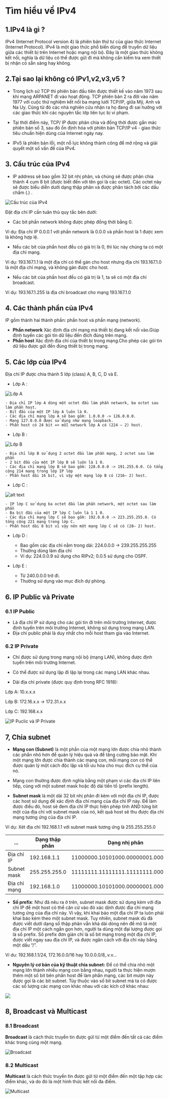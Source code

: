 # Tìm hiểu về IPv4 

## 1.IPv4 là gì ?

IPv4 (Internet Protocol version 4) là phiên bản thứ tư của giao thức Internet (Internet Protocol). IPv4 là một giao thức phổ biến dùng để truyền dữ liệu giữa các thiết bị trên Internet hoặc mạng nội bộ. Đây là một giao thức không kết nối, nghĩa là dữ liệu có thể được gửi đi mà không cần kiểm tra xem thiết bị nhận có sẵn sàng hay không.

## 2.Tại sao lại không có IPv1,v2,v3,v5 ?

 - Trong lịch sử TCP thì phiên bản đầu tiên được thiết kế vào năm 1973 sau khi mạng ARPANET đi vào hoạt động. TCP phiên bản 2 ra đời vào năm 1977 với cuộc thử nghiệm kết nối ba mạng lưới TCP/IP, giữa Mỹ, Anh và Na Uy. Cũng từ đó các nhà nghiên cứu nhận ra họ đang đi sai hướng với các giao thức khi các nguyên tắc lớp liên tục bị vi phạm.

 - Tại thời điểm này, TCP/ IP được phân chia và đồng thời được gắn mác phiên bản số 3, sau đó ổn định hóa với phiên bản TCP/IP v4 - giao thức tiêu chuẩn hiện dùng của Internet ngày nay.

 - IPv5 là phiên bản lỗi, một nỗ lực không thành công để mở rộng và giải quyết một số vấn đề của IPv4.

## 3. Cấu trúc của IPv4 

- IP address sẽ bao gồm 32 bit nhị phân, và chúng sẽ được phân chia thành 4 cụm 8 bit (được biết đến với tên gọi là các octet). Các octet này sẽ được biểu diễn dưới dạng thập phân và được phân tách bởi các dấu chấm (.) .

 ![Cấu trúc của IPv4 ](<../images/cấu trúc IPv4.png>)

Đặt địa chỉ IP cần tuân thủ quy tắc bên dưới:

- Các bit phần network không được phép đồng thời bằng 0.

Ví dụ: Địa chỉ IP 0.0.0.1 với phần network là 0.0.0 và phần host là 1 được xem là không hợp lệ.

- Nếu các bit của phần host đều có giá trị là 0, thì lúc này chúng ta có một địa chỉ mạng.

Ví dụ: 193.167.1.1 là một địa chỉ có thể gán cho host nhưng địa chỉ 193.167.1.0 là một địa chỉ mạng, và không gán được cho host.

- Nếu các bit của phần host đều có giá trị là 1, ta sẽ có một địa chỉ broadcast.

Ví dụ: 193.167.1.255 là địa chỉ broadcast cho mạng 193.167.1.0

## 4. Các thành phần của IPv4

IP gồm thành hai thành phần: phần host và phần mạng (network).

- **Phần network** Xác định địa chỉ mạng mà thiết bị đang kết nối vào.Giúp định tuyến các gói tin dữ liệu đến đích đúng trên mạng.
- **Phần host** Xác định địa chỉ của thiết bị trong mạng.Cho phép các gói tin dữ liệu được gửi đến đúng thiết bị trong mạng.

## 5. Các lớp của IPv4

Địa chỉ IP được chia thành 5 lớp (class) A, B, C, D và E. 

- Lớp A : 

![Lớp A](<../images/Lớp A.png>)

    - Địa chỉ IP lớp A dùng một octet đầu làm phần network, ba octet sau làm phần host.
    - Bit đầu của một IP lớp A luôn là 0.
    - Các địa chỉ mạng lớp A sẽ bao gồm: 1.0.0.0 -> 126.0.0.0.
    - Mạng 127.0.0.0 được sử dụng như mạng loopback.
    - Phần host có 24 bit => mỗi network lớp A có (224 – 2) host.

- Lớp B :

![Lớp B](<../images/Lớp B.png>)

    - Địa chỉ lớp B sử dụng 2 octet đầu làm phần mạng, 2 octet sau làm phần
    - 2 bit đầu của một IP lớp B sẽ luôn là 1 0.
    - Các địa chỉ mạng lớp B sẽ bao gồm: 128.0.0.0 -> 191.255.0.0. Có tổng cộng 214 mạng trong lớp IP lớp
    - Phần host dài 16 bit, vì vậy một mạng lớp B có (216– 2) host.

- Lớp C : 

![alt text](<../images/Lớp C.png>)

    - IP lớp C sử dụng ba octet đầu làm phần network, một octet sau làm phần
    - Ba bit đầu của một IP lớp C luôn là 1 1 0.
    - Các địa chỉ mạng lớp C sẽ bao gồm: 192.0.0.0 -> 223.255.255.0. Có tổng cộng 221 mạng trong lớp C.
    - Phần host dài 8 bit vì vậy nên một mạng lớp C sẽ có (28– 2) host.

- Lớp D : 
    - Bao gồm các địa chỉ nằm trong dải: 224.0.0.0 -> 239.255.255.255
    - Thường dùng làm địa chỉ
    - Ví dụ: 224.0.0.9 sử dụng cho RIPv2; 0.0.5 sử dụng cho OSPF.

- Lớp E :
    - Từ 240.0.0.0 trở đi.
    - Thường sử dụng vào mục đích dự phòng.

## 6. IP Public và Private

### 6.1 IP Public 
- Là địa chỉ IP sử dụng cho các gói tin đi trên môi trường Internet, được định tuyến trên môi trường Internet, không sử dụng trong mạng LAN.
- Địa chỉ public phải là duy nhất cho mỗi host tham gia vào Internet. 

### 6.2 IP Private 
- Chỉ được sử dụng trong mạng nội bộ (mạng LAN), không được định tuyến trên môi trường Internet.
- Có thể được sử dụng lặp đi lặp lại
trong các mạng LAN khác nhau. 

- Dải địa chỉ private (được quy định trong RFC 1918):

 Lớp A: 10.x.x.x

 Lớp B: 172.16.x.x -> 172.31.x.x

 Lớp C: 192.168.x.x 

![IP Puclic và IP Private](<../images/so sanh IP Private và IP Puclic.png>)

## 7, Chia subnet 
- **Mạng con (Subnet)** là một phần của một mạng lớn được chia nhỏ thành các phần nhỏ hơn để quản lý hiệu quả và để tăng cường bảo mật. Khi một mạng lớn được chia thành các mạng con, mỗi mạng con có thể được quản lý một cách độc lập và tối ưu hóa cho mục đích cụ thể của nó.
- Mạng con thường được định nghĩa bằng một phạm vi các địa chỉ IP liên tiếp, cùng với một subnet mask hoặc độ dài tiền tố (prefix length).

- **Subnet mask** là một dải 32 bit nhị phân đi kèm với một địa chỉ IP, được các host sử dụng để xác định địa chỉ mạng của địa chỉ IP này. Để làm được điều đó, host sẽ đem địa chỉ IP thực hiện phép tính AND từng bit một của địa chỉ với subnet mask của nó, kết quả host sẽ thu được địa chỉ mạng tương ứng của địa chỉ IP. 

Ví dụ: Xét địa chỉ 192.168.1.1 với subnet mask tương ứng là 255.255.255.0 

|...| Dạng thập phân | Dạng nhị phân |
|---|---|---|
| Địa chỉ IP | 192.168.1.1 |11000000.10101000.00000001.00000001|
|Subnet mask |255.255.255.0 |11111111.11111111.11111111.00000000|
|Địa chỉ mạng |192.168.1.0 |11000000.10101000.00000001.00000000|

- **Số prefix**: Như đã nêu ra ở trên, subnet mask được sử dụng kèm với địa chỉ IP để một host có thể căn cứ vào đó xác dịnh được địa chỉ mạng tương ứng của địa chỉ này. Vì vậy, khi khai báo một địa chỉ IP ta luôn phải khai báo kèm theo một subnet mask. Tuy nhiên, subnet mask dù đã được viết dưới dạng số thập phân vẫn khá dài dòng nên để mô tả một địa chỉ IP một cách ngắn gọn hơn, người ta dùng một đại lượng được gọi là số prefix. Số prefix đơn giản chỉ là số bit mạng trong một địa chỉ IP, được viết ngay sau địa chỉ IP, và được ngăn cách với địa chỉ này bằng một dấu “/”.

Ví du: 192.168.1.1/24, 172.16.0.0/16 hay 10.0.0.0/8,.v.v… 

- **Nguyên lý cơ bản của kỹ thuật chia subnet:** Để có thể chia nhỏ một mạng lớn thành nhiều mạng con bằng nhau, người ta thực hiện mượn thêm một số bit
bên phần host để làm phần mạng, các bit mượn này được gọi là các bit subnet. Tùy thuộc vào số bit subnet mà ta có được các số lượng các mạng con khác nhau với các kích cỡ khác nhau:

![](<../images/Chia Subnet.png>)
## 8, Broadcast và Multicast 

### 8.1 Broadcast 
**Broadcast** là cách thức truyền tin được gửi từ một điểm đến tất cả các điểm khác trong cùng một mạng.

![Broadcast](../images/Broadcast.png)
### 8.2 Multicast 
**Multicast** là cách thức truyền tin được gửi từ một điểm đến một tập hợp các điểm khác, và do đó là một hình thức kết nối đa điểm.

![Multicast](../images/Multicast.png)

